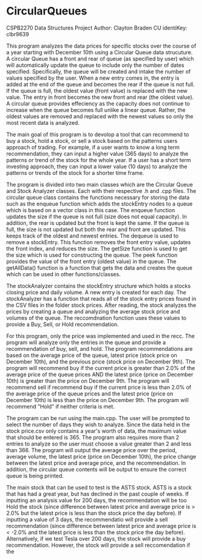 # CircularQueues
CSPB2270 Data Structures Project
Author: Clayton Braden
CU identiKey: clbr9639

This program analyzes the data prices for specific stocks over the course of a year starting with December 10th using a Circular Queue data strucuture. A circular Queue has a front and rear of queue (as specified by user) which will automatically update the queue to include only the number of dates specified. Specifically, the queue will be created and intake the number of values specified by the user. When a new entry comes in, the entry is added at the end of the queue and becomes the rear if the queue is not full. If the queue is full, the oldest value (front value) is replaced with the new value. The entry in front becomes the new front and rear (the oldest value). A circular queue provides effeciency as the capacity does not continue to increase when the queue becomes full unlike a linear queue. Rather, the oldest values are removed and replaced with the newest values so only the most recent data is analyzed.

The main goal of this program is to devolop a tool that can recommend to buy a stock, hold a stock, or sell a stock based on the patterns users approach of trading. For example, if a user wants to know a long term recommendation, they can input a higher value (365 days) to analyze the patterns or trend of the stock for the whole year. If a user has a short term investing approach, they can input a lower value (10 days) to analyze the patterns or trends of the stock for a shorter time frame.

The program is divided into two main classes which are the Circular Queue and Stock Analyzer classes. Each with their respective .h and .cpp files. The circular queue class contains the functions necessary for storing the data such as the enqueue function which adds the stockEntry nodes to a queue which is based on a vector class in this case. The enqueue function updates the size if the queue is not full (size does not equal capacity). In addition, the rear is updated but the front is kept the same. If the queue is full, the size is not updated but both the rear and front are updated. This keeps track of the oldest and newest entries. The dequeue is used to remove a stockEntry. This function removes the front entry value, updates the front index, and reduces the size. The getSize function is used to get the size which is used for constructing the queue. The peek function provides the value of the front entry (oldest value) in the queue. The getAllData() function is a function that gets the data and creates the queue which can be used in other functions/classes.

The stockAnalyzer contains the stockEntry structure which holds a stocks closing price and daily volume. A new entry is created for each day. The stockAnalyzer has a function that reads all of the stock entry prices found in the CSV files in the folder stock prices. After reading, the stock analyzes the prices by creating a queue and analyzing the average stock price and volumes of the queue. The reccomdnation function uses these values to provide a Buy, Sell, or Hold recommendation.

For this program, only the price was implemented and used in the recc. The program will analyze only the entries in the queue and provide a recommendation of buy, sell, and hold. The program recommendations are based on the average price of the queue, latest price (stock price on December 10th), and the previous price (stock price on December 9th). The program will recommend buy if the current price is greater than 2.0% of the average price of the queue prices AND the latest price (price on December 10th) is greater than the price on December 9th. The program will recommend sell if recommend buy if the current price is less than 2.0% of the average price of the queue prices and the latest price (price on December 10th) is less than the price on December 9th. The program will recommend "Hold" if neither criteria is met.

The program can be run using the main.cpp. The user will be prompted to select the number of days they wish to analyze. Since the data held in the stock price.csv only contains a year's worth of data, the maximum value that should be entered is 365. The program also requires more than 2 entries to analyze so the user must choose a value greater than 2 and less than 366. The program will output the average price over the period, average volume, the latest price (price on December 10th), the price change between the latest price and average price, and the recommendation. In addition, the circular queue contents will be output to ensure the correct queue is being printed.

The main stock that can be used to test is the ASTS stock. ASTS is a stock that has had a great year, but has declined in the past couple of weeks. If inputting an analysis value for 200 days, the recommendation will be too Hold the stock (since difference between latest price and average price is > 2.0% but the latest price is less than the stock price the day before). If inputting a value of 3 days, the recommendatio will provide a sell recommendation (since difference between latest price and average price is < -2.0% and the latest price is less than the stock price the day before). Alternatively, if we test Tesla over 200 days, the stock will provide a buy recommendation. However, the stock will provide a sell reccomendation if the 